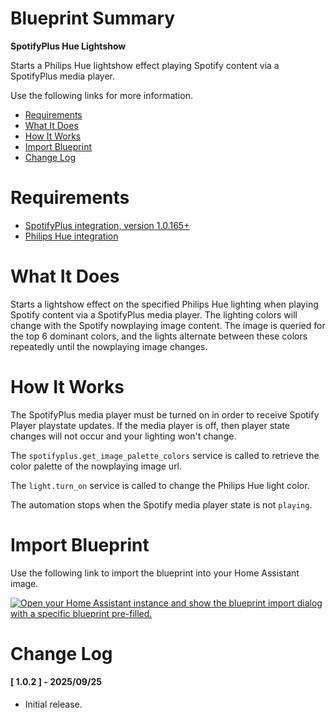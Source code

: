 # Blueprint Summary

__SpotifyPlus Hue Lightshow__

Starts a Philips Hue lightshow effect playing Spotify content via a SpotifyPlus media player.

Use the following links for more information.
* [Requirements](#requirements)
* [What It Does](#what-does-it-do)
* [How It Works](#how-it-works)
* [Import Blueprint](#import-blueprint)
* [Change Log](#change-log)


# Requirements
* [SpotifyPlus integration, version 1.0.165+](https://github.com/thlucas1/homeassistantcomponent_spotifyplus/wiki/)
* [Philips Hue integration](https://www.home-assistant.io/integrations/hue/)


# What It Does

Starts a lightshow effect on the specified Philips Hue lighting when playing Spotify content via a SpotifyPlus media player.
The lighting colors will change with the Spotify nowplaying image content.  The image is queried for the top 6 dominant
colors, and the lights alternate between these colors repeatedly until the nowplaying image changes.  

# How It Works

The SpotifyPlus media player must be turned on in order to receive Spotify Player playstate updates.
If the media player is off, then player state changes will not occur and your lighting won't change.

The `spotifyplus.get_image_palette_colors` service is called to retrieve the color palette of the nowplaying image url.

The `light.turn_on` service is called to change the Philips Hue light color.

The automation stops when the Spotify media player state is not `playing`.

# Import Blueprint

Use the following link to import the blueprint into your Home Assistant image.

<a href="https://my.home-assistant.io/redirect/blueprint_import/?blueprint_url=https%3A%2F%2Fgithub.com%2Fthlucas1%2Fhomeassistant_blueprints%2Fblob%2Fmaster%2Fspotifyplus%2Fspotifyplus_hue_lightshow.yaml%3Fversion=1.0.2"><img src="https://my.home-assistant.io/badges/blueprint_import.svg" alt="Open your Home Assistant instance and show the blueprint import dialog with a specific blueprint pre-filled." width="" height="" loading="lazy"></a>


# Change Log

#### [ 1.0.2 ] - 2025/09/25

  * Initial release.
